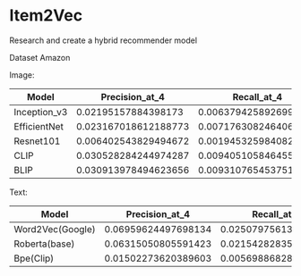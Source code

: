 # Item2Vec
Research and create a hybrid recommender model 

Dataset Amazon

Image:

| Model |Precision_at_4  | Recall_at_4 |
| -------- | ------- | ------- |
| Inception_v3 | 0.02195157884398173 | 0.006379425892699254 |
| EfficientNet | 0.023167018612188773 | 0.0071763082464064805 |
| Resnet101 | 0.006402543829494672| 0.0019453259840823977 |
| CLIP | 0.030528284244974287 | 0.009405105846455908 |
| BLIP | 0.030913978494623656 | 0.00931076545375152 |

Text:

| Model |Precision_at_4  | Recall_at_4 |
| -------- | ------- | ------- |
| Word2Vec(Google) | 0.06959624497698134 | 0.025079756137138816 |
| Roberta(base) | 0.06315050805591423 | 0.02154282835420157 |
| Bpe(Clip)| 0.01502273620389603 | 0.005698868287788102 |
